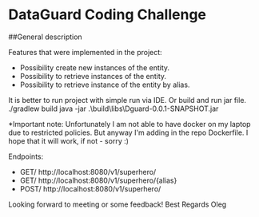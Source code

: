 # DataGuard Coding Challenge
##General description

Features that were implemented in the project:
* Possibility create new instances of the entity.
* Possibility to retrieve instances of the entity.
* Possibility to retrieve instance of the entity by alias.

It is better to run project with simple run via IDE. Or build and run jar file.
./gradlew build
java -jar .\build\libs\Dguard-0.0.1-SNAPSHOT.jar

*Important note:
Unfortunately I am not able to have docker on my laptop due to restricted policies. But anyway 
I'm adding in the repo Dockerfile. I hope that it will work, if not - sorry :)


Endpoints:
* GET/ http://localhost:8080/v1/superhero/
* GET/ http://localhost:8080/v1/superhero/{alias}
* POST/ http://localhost:8080/v1/superhero/



Looking forward to meeting or some feedback!
Best Regards
Oleg